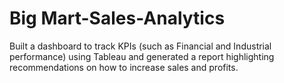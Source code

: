# Big Mart-Sales-Analytics
Built a dashboard to track KPIs (such as Financial and Industrial performance) using Tableau and generated a report highlighting recommendations on how to increase sales and profits.

